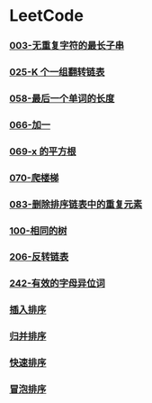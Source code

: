 # LeetCode

### [003-无重复字符的最长子串](https://github.com/GGupzHH/LeetCode/blob/main/003-%E6%97%A0%E9%87%8D%E5%A4%8D%E5%AD%97%E7%AC%A6%E7%9A%84%E6%9C%80%E9%95%BF%E5%AD%90%E4%B8%B2.html)

### [025-K 个一组翻转链表](https://github.com/GGupzHH/LeetCode/blob/main/025-K%20%E4%B8%AA%E4%B8%80%E7%BB%84%E7%BF%BB%E8%BD%AC%E9%93%BE%E8%A1%A8.html)

### [058-最后一个单词的长度](https://github.com/GGupzHH/LeetCode/blob/main/058-%E6%9C%80%E5%90%8E%E4%B8%80%E4%B8%AA%E5%8D%95%E8%AF%8D%E7%9A%84%E9%95%BF%E5%BA%A6.html)

### [066-加一](https://github.com/GGupzHH/LeetCode/blob/main/066-%E5%8A%A0%E4%B8%80.html)

### [069-x 的平方根](https://github.com/GGupzHH/LeetCode/blob/main/069-x%20%E7%9A%84%E5%B9%B3%E6%96%B9%E6%A0%B9.html)

### [070-爬楼梯](https://github.com/GGupzHH/LeetCode/blob/main/070-%E7%88%AC%E6%A5%BC%E6%A2%AF.html)

### [083-删除排序链表中的重复元素](https://github.com/GGupzHH/LeetCode/blob/main/083-%E5%88%A0%E9%99%A4%E6%8E%92%E5%BA%8F%E9%93%BE%E8%A1%A8%E4%B8%AD%E7%9A%84%E9%87%8D%E5%A4%8D%E5%85%83%E7%B4%A0.html)

### [100-相同的树](https://github.com/GGupzHH/LeetCode/blob/main/100-%E7%9B%B8%E5%90%8C%E7%9A%84%E6%A0%91.html)

### [206-反转链表](https://github.com/GGupzHH/LeetCode/blob/main/206-%E5%8F%8D%E8%BD%AC%E9%93%BE%E8%A1%A8.html)

### [242-有效的字母异位词](https://github.com/GGupzHH/LeetCode/blob/main/242-%E6%9C%89%E6%95%88%E7%9A%84%E5%AD%97%E6%AF%8D%E5%BC%82%E4%BD%8D%E8%AF%8D.html)

### [插入排序](https://github.com/GGupzHH/LeetCode/blob/main/%E6%8F%92%E5%85%A5%E6%8E%92%E5%BA%8F.html)

### [归并排序](https://github.com/GGupzHH/LeetCode/blob/main/%E5%BD%92%E5%B9%B6%E6%8E%92%E5%BA%8F.html)

### [快速排序](https://github.com/GGupzHH/LeetCode/blob/main/%E5%BF%AB%E9%80%9F%E6%8E%92%E5%BA%8F.html)

### [冒泡排序](https://github.com/GGupzHH/LeetCode/blob/main/%E5%86%92%E6%B3%A1%E6%8E%92%E5%BA%8F.html)
